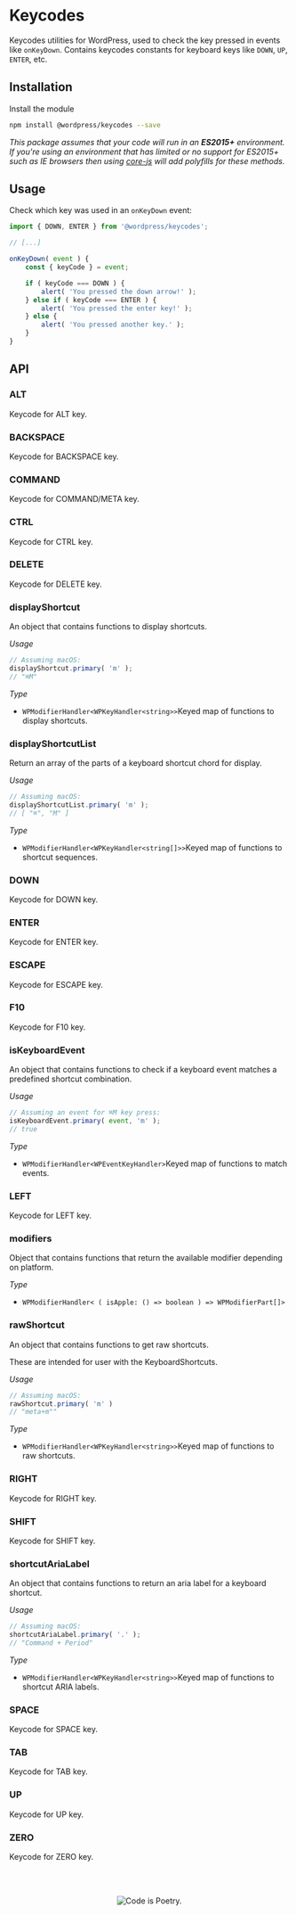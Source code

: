 # Keycodes

Keycodes utilities for WordPress, used to check the key pressed in events like `onKeyDown`. Contains keycodes constants for keyboard keys like `DOWN`, `UP`, `ENTER`, etc.

## Installation

Install the module

```bash
npm install @wordpress/keycodes --save
```

_This package assumes that your code will run in an **ES2015+** environment. If you're using an environment that has limited or no support for ES2015+ such as IE browsers then using [core-js](https://github.com/zloirock/core-js) will add polyfills for these methods._

## Usage

Check which key was used in an `onKeyDown` event:

```js
import { DOWN, ENTER } from '@wordpress/keycodes';

// [...]

onKeyDown( event ) {
	const { keyCode } = event;

	if ( keyCode === DOWN ) {
		alert( 'You pressed the down arrow!' );
	} else if ( keyCode === ENTER ) {
		alert( 'You pressed the enter key!' );
	} else {
		alert( 'You pressed another key.' );
	}
}
```

## API

<!-- START TOKEN(Autogenerated API docs) -->

### ALT

Keycode for ALT key.

### BACKSPACE

Keycode for BACKSPACE key.

### COMMAND

Keycode for COMMAND/META key.

### CTRL

Keycode for CTRL key.

### DELETE

Keycode for DELETE key.

### displayShortcut

An object that contains functions to display shortcuts.

_Usage_

```js
// Assuming macOS:
displayShortcut.primary( 'm' );
// "⌘M"
```

_Type_

-   `WPModifierHandler<WPKeyHandler<string>>`Keyed map of functions to display shortcuts.

### displayShortcutList

Return an array of the parts of a keyboard shortcut chord for display.

_Usage_

```js
// Assuming macOS:
displayShortcutList.primary( 'm' );
// [ "⌘", "M" ]
```

_Type_

-   `WPModifierHandler<WPKeyHandler<string[]>>`Keyed map of functions to shortcut sequences.

### DOWN

Keycode for DOWN key.

### ENTER

Keycode for ENTER key.

### ESCAPE

Keycode for ESCAPE key.

### F10

Keycode for F10 key.

### isKeyboardEvent

An object that contains functions to check if a keyboard event matches a
predefined shortcut combination.

_Usage_

```js
// Assuming an event for ⌘M key press:
isKeyboardEvent.primary( event, 'm' );
// true
```

_Type_

-   `WPModifierHandler<WPEventKeyHandler>`Keyed map of functions to match events.

### LEFT

Keycode for LEFT key.

### modifiers

Object that contains functions that return the available modifier
depending on platform.

_Type_

-   `WPModifierHandler< ( isApple: () => boolean ) => WPModifierPart[]>`

### rawShortcut

An object that contains functions to get raw shortcuts.

These are intended for user with the KeyboardShortcuts.

_Usage_

```js
// Assuming macOS:
rawShortcut.primary( 'm' )
// "meta+m""
```

_Type_

-   `WPModifierHandler<WPKeyHandler<string>>`Keyed map of functions to raw shortcuts.

### RIGHT

Keycode for RIGHT key.

### SHIFT

Keycode for SHIFT key.

### shortcutAriaLabel

An object that contains functions to return an aria label for a keyboard
shortcut.

_Usage_

```js
// Assuming macOS:
shortcutAriaLabel.primary( '.' );
// "Command + Period"
```

_Type_

-   `WPModifierHandler<WPKeyHandler<string>>`Keyed map of functions to shortcut ARIA labels.

### SPACE

Keycode for SPACE key.

### TAB

Keycode for TAB key.

### UP

Keycode for UP key.

### ZERO

Keycode for ZERO key.


<!-- END TOKEN(Autogenerated API docs) -->

<br/><br/><p align="center"><img src="https://s.w.org/style/images/codeispoetry.png?1" alt="Code is Poetry." /></p>
